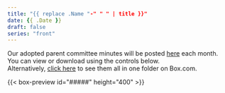 ```yaml
---
title: "{{ replace .Name "-" " " | title }}"
date: {{ .Date }}
draft: false
series: "front"
---
```


Our adopted parent committee minutes will be posted [here](minutes) each month.  
You can view or download using the controls below.  
Alternatively, [click here](https://pdbartsch.box.com/s/u7tqbo32op8jpktnsfbbb3mqdml7f960) to see them all in one folder on Box.com.

{{< box-preview id="#####" height="400" >}}
